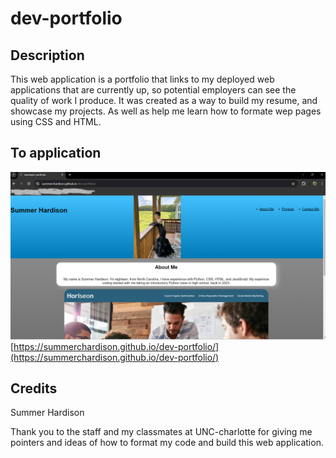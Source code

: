 # dev-portfolio

## Description

This web application is a portfolio that links to my deployed web applications that are currently up, so potential employers can see the quality of work I produce. It was created as a way to build my resume, and showcase my projects. As well as help me learn how to formate wep pages using CSS and HTML.

## To application

![screen shot of application](assets/images/application.png)
[https://summerchardison.github.io/dev-portfolio/](https://summerchardison.github.io/dev-portfolio/)

## Credits
Summer Hardison

Thank you to the staff and my classmates at UNC-charlotte for giving me pointers and ideas of how to format my code and build this web application.